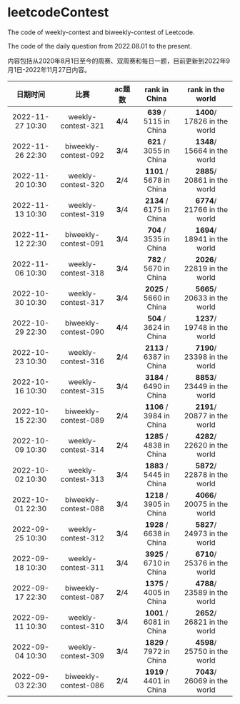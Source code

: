# leetcodeContest
The code of weekly-contest and biweekly-contest of Leetcode.

The code of the daily question from 2022.08.01 to the present.


内容包括从2020年8月1日至今的周赛、双周赛和每日一题，目前更新到2022年9月1日-2022年11月27日内容。


|     日期时间     |          比赛       | ac题数 |     rank in China      |      rank in the world       |
|:--------------:|:------------------:|:-----:|:----------------------:|:-----------------------------:|
|2022-11-27 10:30|  weekly-contest-321|**4**/4|**639**  / 5115 in China|**1400**/ 17826 in the world   |
|2022-11-26 22:30|biweekly-contest-092|**3**/4|**621**  / 3055 in China|**1348**/ 15664 in the world   |
|2022-11-20 10:30|  weekly-contest-320|**2**/4|**1101** / 5678 in China|**2885**/ 20861 in the world   |
|2022-11-13 10:30|  weekly-contest-319|**3**/4|**2134** / 6175 in China|**6774**/ 21766 in the world   |
|2022-11-12 22:30|biweekly-contest-091|**3**/4|**704**  / 3535 in China|**1694**/ 18941 in the world   |
|2022-11-06 10:30|  weekly-contest-318|**3**/4|**782**  / 5670 in China|**2026**/ 22819 in the world   |
|2022-10-30 10:30|  weekly-contest-317|**3**/4|**2025** / 5660 in China|**5665**/ 20633 in the world   |
|2022-10-29 22:30|biweekly-contest-090|**4**/4|**504**  / 3624 in China|**1237**/ 19748 in the world   |
|2022-10-23 10:30|  weekly-contest-316|**2**/4|**2113** / 6387 in China|**7190**/ 23398 in the world   |
|2022-10-16 10:30|  weekly-contest-315|**3**/4|**3184** / 6490 in China|**8853**/ 23449 in the world   |
|2022-10-15 22:30|biweekly-contest-089|**2**/4|**1106** / 3984 in China|**2191**/ 20877 in the world   |
|2022-10-09 10:30|  weekly-contest-314|**2**/4|**1285** / 4838 in China|**4282**/ 22620 in the world   |
|2022-10-02 10:30|  weekly-contest-313|**3**/4|**1883** / 5445 in China|**5872**/ 22878 in the world   |
|2022-10-01 22:30|biweekly-contest-088|**3**/4|**1218** / 3905 in China|**4066**/ 20075 in the world   |
|2022-09-25 10:30|  weekly-contest-312|**3**/4|**1928** / 6638 in China|**5827**/ 24973 in the world   |
|2022-09-18 10:30|  weekly-contest-311|**3**/4|**3925** / 6710 in China|**6710**/ 25376 in the world   |
|2022-09-17 22:30|biweekly-contest-087|**2**/4|**1375** / 4005 in China|**4788**/ 23589 in the world   |
|2022-09-11 10:30|  weekly-contest-310|**3**/4|**1001** / 6081 in China|**2652**/ 26821 in the world   |
|2022-09-04 10:30|  weekly-contest-309|**3**/4|**1829** / 7972 in China|**4598**/ 25750 in the world   |
|2022-09-03 22:30|biweekly-contest-086|**2**/4|**1919** / 4401 in China|**7043**/ 26069 in the world   |

